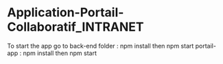# Application-Portail-Collaboratif_INTRANET

To start the app go to
back-end folder : npm install then npm start
portail-app : npm install then npm start

